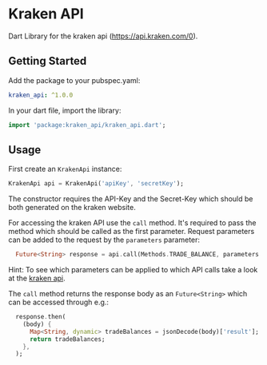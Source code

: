 # Kraken API

Dart Library for the kraken api (https://api.kraken.com/0).

## Getting Started

 Add the package to your pubspec.yaml:

 ```yaml
 kraken_api: ^1.0.0
 ```
 
 In your dart file, import the library:

 ```Dart
import 'package:kraken_api/kraken_api.dart';
 ``` 

 ## Usage

First create an `KrakenApi` instance:

 ```Dart
 KrakenApi api = KrakenApi('apiKey', 'secretKey');
 ```

 The constructor requires the API-Key and the Secret-Key which  should be both generated on the kraken website. 

 For accessing the kraken API use the `call` method.
 It's required to pass the method which should be called as the first parameter.
 Request parameters can be added to the request by the `parameters` parameter:

```Dart
  Future<String> response = api.call(Methods.TRADE_BALANCE, parameters: {'asset': 'ZEUR'});
```

Hint: To see which parameters can be applied to which API calls take a look at the [kraken api](https://www.kraken.com/features/api).

The `call` method returns the response body as an `Future<String>` which can be accessed through e.g.: 
```Dart
  response.then(
    (body) {
      Map<String, dynamic> tradeBalances = jsonDecode(body)['result'];
      return tradeBalances;
    },
  );
 ```

